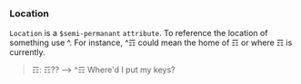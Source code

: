 ### Location
`Location` is a `$semi-permanant` `attribute`.  To reference the location of something use ^.  For instance, ^☶ could mean the home of ☶ or where ☶ is currently.

> ☶: ☶?? --> ^☶ Where'd I put my keys?